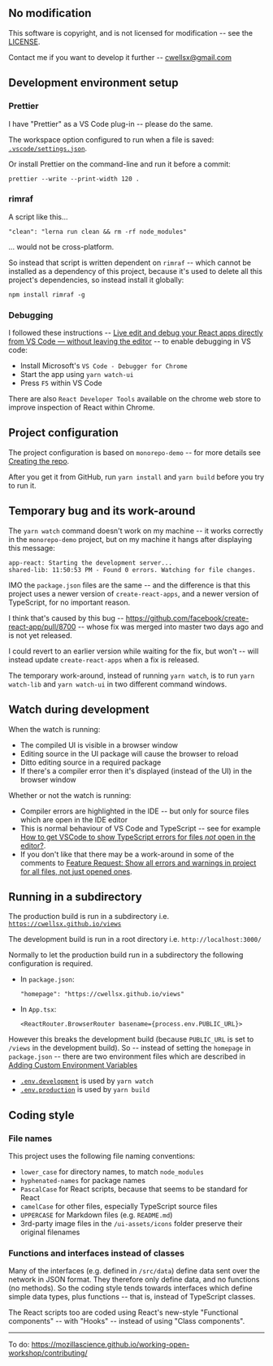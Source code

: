 ## No modification

This software is copyright, and is not licensed for modification -- see the [LICENSE](./LICENSE.md).

Contact me if you want to develop it further --
cwellsx@gmail.com

## Development environment setup

### Prettier

I have "Prettier" as a VS Code plug-in -- please do the same.

The workspace option configured to run when a file is saved:
[`.vscode/settings.json`](.vscode/settings.json).

Or install Prettier on the command-line and run it before a commit:

    prettier --write --print-width 120 .

### rimraf

A script like this...

    "clean": "lerna run clean && rm -rf node_modules"

... would not be cross-platform.

So instead that script is written dependent on `rimraf` -- which
cannot be installed as a dependency of this project, because it's
used to delete all this project's dependencies,
so instead install it globally:

    npm install rimraf -g

### Debugging

I followed these instructions --
[Live edit and debug your React apps directly from VS Code — without leaving the editor](https://medium.com/@auchenberg/live-edit-and-debug-your-react-apps-directly-from-vs-code-without-leaving-the-editor-3da489ed905f) --
to enable debugging in VS code:

- Install Microsoft's `VS Code - Debugger for Chrome`
- Start the app using `yarn watch-ui`
- Press `F5` within VS Code

There are also `React Developer Tools` available on the chrome web store to improve inspection of React within Chrome.

## Project configuration

The project configuration is based on `monorepo-demo` --
for more details see [Creating the repo](MONOREPO.md#creating-the-repo).

After you get it from GitHub, run `yarn install` and `yarn build` before you try to run it.

## Temporary bug and its work-around

The `yarn watch` command doesn't work on my machine --
it works correctly in the `monorepo-demo` project, but on my machine it hangs after displaying this message:

```
app-react: Starting the development server...
shared-lib: 11:50:53 PM - Found 0 errors. Watching for file changes.
```

IMO the `package.json` files are the same --
and the difference is that this project uses a newer version of `create-react-apps`, and a newer version of TypeScript, for no important reason.

I think that's caused by this bug -- https://github.com/facebook/create-react-app/pull/8700 -- whose fix was merged into master two days ago and is not yet released.

I could revert to an earlier version while waiting for the fix, but won't -- will instead update `create-react-apps` when a fix is released.

The temporary work-around, instead of running `yarn watch`, is to run `yarn watch-lib` and `yarn watch-ui` in two different command windows.

## Watch during development

When the watch is running:

- The compiled UI is visible in a browser window
- Editing source in the UI package will cause the browser to reload
- Ditto editing source in a required package
- If there's a compiler error then it's displayed (instead of the UI) in the browser window

Whether or not the watch is running:

- Compiler errors are highlighted in the IDE -- but only for source files which are open in the IDE editor
- This is normal behaviour of VS Code and TypeScript -- see for example
  [How to get VSCode to show TypeScript errors for files _not_ open in the editor?](https://stackoverflow.com/q/55201424/49942).
- If you don't like that there may be a work-around in some of the comments to
  [Feature Request: Show all errors and warnings in project for all files, not just opened ones](https://github.com/microsoft/vscode/issues/13953).

## Running in a subdirectory

The production build is run in a subdirectory i.e. [`https://cwellsx.github.io/views`](https://cwellsx.github.io/views)

The development build is run in a root directory i.e. `http://localhost:3000/`

Normally to let the production build run in a subdirectory the following configuration is required.

- In `package.json`:

  ```
  "homepage": "https://cwellsx.github.io/views"
  ```

- In `App.tsx`:

  ```
  <ReactRouter.BrowserRouter basename={process.env.PUBLIC_URL}>
  ```

However this breaks the development build (because `PUBLIC_URL` is set to `/views` in the development build).
So -- instead of setting the `homepage` in `package.json` -- there are two environment files which are described in
[Adding Custom Environment Variables](https://create-react-app.dev/docs/adding-custom-environment-variables/)

- [`.env.development`](./packages/ui-react/.env.development) is used by `yarn watch`
- [`.env.production`](./packages/ui-react/.env.production) is used by `yarn build`

## Coding style

### File names

This project uses the following file naming conventions:

- `lower_case` for directory names, to match `node_modules`
- `hyphenated-names` for package names
- `PascalCase` for React scripts, because that seems to be standard for React
- `camelCase` for other files, especially TypeScript source files
- `UPPERCASE` for Markdown files (e.g. `README.md`)
- 3rd-party image files in the `/ui-assets/icons` folder preserve their original filenames

### Functions and interfaces instead of classes

Many of the interfaces (e.g. defined in `/src/data`) define data sent over the network in JSON format.
They therefore only define data, and no functions (no methods).
So the coding style tends towards interfaces which define simple data types, plus functions --
that is, instead of TypeScript classes.

The React scripts too are coded using React's new-style "Functional components" -- with "Hooks" -- instead of using "Class components".

---

To do: https://mozillascience.github.io/working-open-workshop/contributing/
